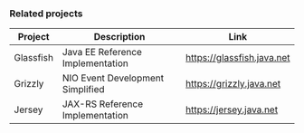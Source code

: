 ### Related projects

Project     | Description                       | Link
---         | ---                               | ---
Glassfish   | Java EE Reference Implementation  | https://glassfish.java.net
Grizzly     | NIO Event Development Simplified  | https://grizzly.java.net
Jersey      | JAX-RS Reference Implementation   | https://jersey.java.net